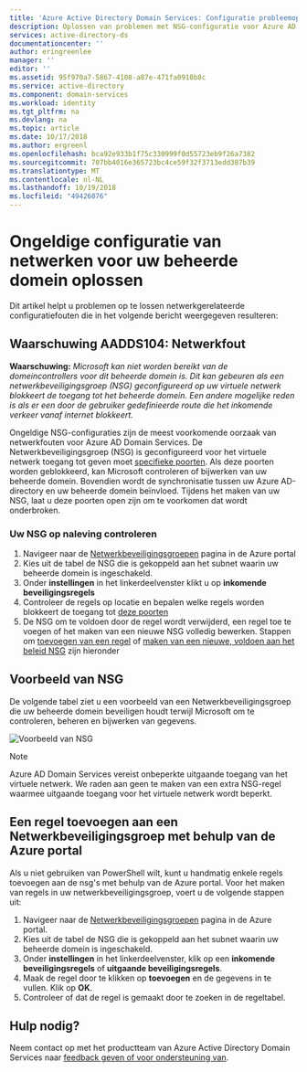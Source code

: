 ```yaml
---
title: 'Azure Active Directory Domain Services: Configuratie probleemoplossing Network Security Group | Microsoft Docs'
description: Oplossen van problemen met NSG-configuratie voor Azure AD Domain Services
services: active-directory-ds
documentationcenter: ''
author: eringreenlee
manager: ''
editor: ''
ms.assetid: 95f970a7-5867-4108-a87e-471fa0910b8c
ms.service: active-directory
ms.component: domain-services
ms.workload: identity
ms.tgt_pltfrm: na
ms.devlang: na
ms.topic: article
ms.date: 10/17/2018
ms.author: ergreenl
ms.openlocfilehash: bca92e933b1f75c330999f0d55723eb9f26a7382
ms.sourcegitcommit: 707bb4016e365723bc4ce59f32f3713edd387b39
ms.translationtype: MT
ms.contentlocale: nl-NL
ms.lasthandoff: 10/19/2018
ms.locfileid: "49426076"
---
```

# <a name="troubleshoot-invalid-networking-configuration-for-your-managed-domain"></a>Ongeldige configuratie van netwerken voor uw beheerde domein oplossen
Dit artikel helpt u problemen op te lossen netwerkgerelateerde configuratiefouten die in het volgende bericht weergegeven resulteren:

## <a name="alert-aadds104-network-error"></a>Waarschuwing AADDS104: Netwerkfout
**Waarschuwing:** *Microsoft kan niet worden bereikt van de domeincontrollers voor dit beheerde domein is. Dit kan gebeuren als een netwerkbeveiligingsgroep (NSG) geconfigureerd op uw virtuele netwerk blokkeert de toegang tot het beheerde domein. Een andere mogelijke reden is als er een door de gebruiker gedefinieerde route die het inkomende verkeer vanaf internet blokkeert.*

Ongeldige NSG-configuraties zijn de meest voorkomende oorzaak van netwerkfouten voor Azure AD Domain Services. De Netwerkbeveiligingsgroep (NSG) is geconfigureerd voor het virtuele netwerk toegang tot geven moet [specifieke poorten](active-directory-ds-networking.md#ports-required-for-azure-ad-domain-services). Als deze poorten worden geblokkeerd, kan Microsoft controleren of bijwerken van uw beheerde domein. Bovendien wordt de synchronisatie tussen uw Azure AD-directory en uw beheerde domein beïnvloed. Tijdens het maken van uw NSG, laat u deze poorten open zijn om te voorkomen dat wordt onderbroken.

### <a name="checking-your-nsg-for-compliance"></a>Uw NSG op naleving controleren

1. Navigeer naar de [Netwerkbeveiligingsgroepen](https://portal.azure.com/#blade/HubsExtension/Resources/resourceType/Microsoft.Network%2FNetworkSecurityGroups) pagina in de Azure portal
2. Kies uit de tabel de NSG die is gekoppeld aan het subnet waarin uw beheerde domein is ingeschakeld.
3. Onder **instellingen** in het linkerdeelvenster klikt u op **inkomende beveiligingsregels**
4. Controleer de regels op locatie en bepalen welke regels worden blokkeert de toegang tot [deze poorten](active-directory-ds-networking.md#ports-required-for-azure-ad-domain-services)
5. De NSG om te voldoen door de regel wordt verwijderd, een regel toe te voegen of het maken van een nieuwe NSG volledig bewerken. Stappen om [toevoegen van een regel](#add-a-rule-to-a-network-security-group-using-the-azure-portal) of [maken van een nieuwe, voldoen aan het beleid NSG](#create-a-nsg-for-azure-ad-domain-services-using-powershell) zijn hieronder

## <a name="sample-nsg"></a>Voorbeeld van NSG
De volgende tabel ziet u een voorbeeld van een Netwerkbeveiligingsgroep die uw beheerde domein beveiligen houdt terwijl Microsoft om te controleren, beheren en bijwerken van gegevens.

![Voorbeeld van NSG](.\media\active-directory-domain-services-alerts\default-nsg.png)

>[!NOTE]
> Azure AD Domain Services vereist onbeperkte uitgaande toegang van het virtuele netwerk. We raden aan geen te maken van een extra NSG-regel waarmee uitgaande toegang voor het virtuele netwerk wordt beperkt.

## <a name="add-a-rule-to-a-network-security-group-using-the-azure-portal"></a>Een regel toevoegen aan een Netwerkbeveiligingsgroep met behulp van de Azure portal
Als u niet gebruiken van PowerShell wilt, kunt u handmatig enkele regels toevoegen aan de nsg's met behulp van de Azure portal. Voor het maken van regels in uw netwerkbeveiligingsgroep, voert u de volgende stappen uit:

1. Navigeer naar de [Netwerkbeveiligingsgroepen](https://portal.azure.com/#blade/HubsExtension/Resources/resourceType/Microsoft.Network%2FNetworkSecurityGroups) pagina in de Azure portal.
2. Kies uit de tabel de NSG die is gekoppeld aan het subnet waarin uw beheerde domein is ingeschakeld.
3. Onder **instellingen** in het linkerdeelvenster, klik op een **inkomende beveiligingsregels** of **uitgaande beveiligingsregels**.
4. Maak de regel door te klikken op **toevoegen** en de gegevens in te vullen. Klik op **OK**.
5. Controleer of dat de regel is gemaakt door te zoeken in de regeltabel.


## <a name="need-help"></a>Hulp nodig?
Neem contact op met het productteam van Azure Active Directory Domain Services naar [feedback geven of voor ondersteuning van](active-directory-ds-contact-us.md).

